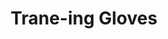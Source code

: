 ---
pid: ws22
title: Trane-ing Gloves
location_transcription: North Philly Outside of Church of the Advocate if they want
  it?
coordinates: "[-75.163498962882, 39.985754739459]"
zipcode: '19143'
gen_neighborhood: West Philadelphia
neighborhood: University City
outside_phl: 
age: '25'
age_range: 20-29
instagram: 
image_file_name: ws_22.jpg
proposal_transcription: Boxing Glove attached to trumpet
topic: Music,Sports
topic_summary: 0, 0
type: Sculpture Statue
keywords_other: 
credit: 
image_labels: 
twitter: 
facebook: 
permalink: "/monuments/ws22/"
layout: item-page
---